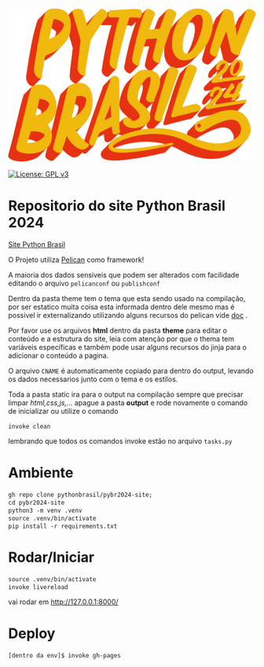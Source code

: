 ![Logo Python Brasil](./theme/static/images/logo.png)


[![License: GPL v3](https://img.shields.io/badge/License-GPLv3-blue.svg)](https://www.gnu.org/licenses/gpl-3.0)

# Repositorio do site Python Brasil 2024

[Site Python Brasil](https://2024.pythonbrasil.org.br)

O Projeto utiliza [Pelican](https://docs.getpelican.com/en/latest/) como framework!

A maioria dos dados sensiveis que podem ser alterados com facilidade editando o arquivo `pelicanconf` ou `publishconf`

Dentro da pasta theme tem o tema que esta sendo usado na compilação, por ser estatico muita coisa esta informada dentro dele mesmo mas é possivel ir externalizando utilizando alguns recursos do pelican vide [doc](https://docs.getpelican.com/en/latest/) .

Por favor use os arquivos **html** dentro da pasta **theme** para editar o conteúdo e a estrutura do site, leia com atenção por que o thema tem variáveis específicas e também pode usar alguns recursos do jinja para o adicionar o conteúdo a pagina.

O arquivo `CNAME` é automaticamente copiado para dentro do output, levando os dados necessarios junto com o tema e os estilos.

Toda a pasta static ira para o output na compilação sempre que precisar limpar *html,css,js,...* apague a pasta **output** e rode novamente o comando de inicializar ou utilize o comando

```
invoke clean
```

lembrando que todos os comandos invoke estão no arquivo `tasks.py`

# Ambiente
```shell
gh repo clone pythonbrasil/pybr2024-site;
cd pybr2024-site
python3 -m venv .venv
source .venv/bin/activate
pip install -r requirements.txt
```

# Rodar/Iniciar

```shell
source .venv/bin/activate
invoke livereload
```

vai rodar em http://127.0.0.1:8000/

# Deploy
```shell
[dentro da env]$ invoke gh-pages
```

